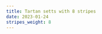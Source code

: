 ```yaml
---
title: Tartan setts with 8 stripes
date: 2023-01-24
stripes_weight: 8
---
```

<no value>

<no value>